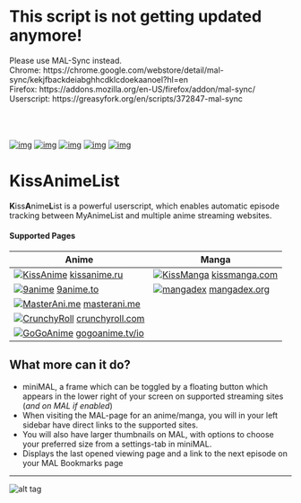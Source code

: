 <h1>This script is not getting updated anymore!</h1>
Please use MAL-Sync instead. <br/> 
Chrome: https://chrome.google.com/webstore/detail/mal-sync/kekjfbackdeiabghhcdklcdoekaanoel?hl=en<br/>
Firefox: https://addons.mozilla.org/en-US/firefox/addon/mal-sync/<br/>
Userscript: https://greasyfork.org/en/scripts/372847-mal-sync <br/>
    <br/>
  <br/>
    <br/>


[![img](https://img.shields.io/badge/Download-Greasyfork-brightgreen.svg?style=flat-square)](https://greasyfork.org/en/scripts/27564-kissanimelist)
[![img](https://img.shields.io/badge/Download-OpenUserJS-yellow.svg?style=flat-square)](https://openuserjs.org/scripts/lolamtisch/KissAnimeList)
[![img](https://img.shields.io/discord/358599430502481920.svg?style=flat-square&logo=discord&label=Chat%20%2F%20Support)](https://discordapp.com/invite/cTH4yaw)
[![img](https://img.shields.io/badge/Wiki-Troubleshooting-yellowgreen.svg?style=flat-square)](https://github.com/lolamtisch/KissAnimeList/wiki/Troubleshooting)
[![img](https://img.shields.io/github/issues/lolamtisch/KissAnimeList.svg?style=flat-square)](https://github.com/lolamtisch/KissAnimeList/issues)

# KissAnimeList
**K**iss**A**nime**L**ist is a powerful userscript, which enables automatic episode tracking between MyAnimeList and multiple anime streaming websites.

#### **Supported Pages** <a id="anchor-link"></a>

| Anime                                    | Manga                                    |
| ---------------------------------------- | ---------------------------------------- |
| [![KissAnime](https://www.google.com/s2/favicons?domain=kissanime.ru "KissAnime")](http://kissanime.ru) [kissanime.ru](http://kissanime.ru) | [![KissManga](https://www.google.com/s2/favicons?domain=kissmanga.com "KissManga")](http://kissmanga.com) [kissmanga.com](http://kissmanga.com) |
| [![9anime](https://www.google.com/s2/favicons?domain=9anime.to "9anime")](http://9anime.to)  [9anime.to](http://9anime.to) | [![mangadex](https://www.google.com/s2/favicons?domain=mangadex.org "mangadex")](https://mangadex.org) [mangadex.org](https://mangadex.org) |
| [![MasterAni.me](https://www.google.com/s2/favicons?domain=masterani.me "MasterAni.me")](http://masterani.me)  [masterani.me](http://masterani.me) |                                          |
| [![CrunchyRoll](https://www.google.com/s2/favicons?domain=crunchyroll.com "CrunchyRoll")](http://crunchyroll.com) [crunchyroll.com](http://crunchyroll.com) |                                          |
| [![GoGoAnime](https://www.google.com/s2/favicons?domain=gogoanime.tv/io "GoGoAnime")](http://gogoanime.tv/io) [gogoanime.tv/io](http://gogoanime.tv/io) |                                          |


## What more can it do?

- miniMAL, a frame which can be toggled by a floating button which appears in the lower right of your screen on supported streaming sites (*and on MAL if enabled*)
- When visiting the MAL-page for an anime/manga, you will in your left sidebar have direct links to the supported sites.
- You will also have larger thumbnails on MAL, with options to choose your preferred size from a settings-tab in miniMAL.
- Displays the last opened viewing page and a link to the next episode on your MAL Bookmarks page

___
![alt tag](https://raw.githubusercontent.com/Franciscoseipel/Mal-for-Kissanime-Greasymonkey-/master/Screenshots/MAL_details_features_overview.png)

